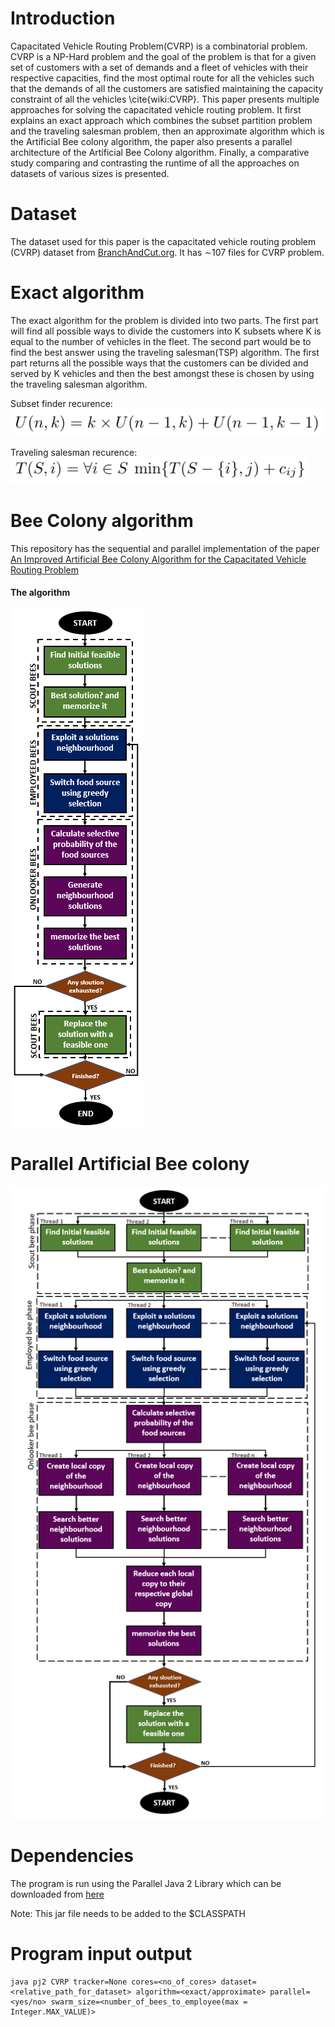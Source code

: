 # Introduction

Capacitated Vehicle Routing Problem(CVRP) is a combinatorial problem. CVRP is a NP-Hard problem and the goal of the problem is that for a given set of customers with a set of demands and a fleet of vehicles with their respective capacities, find the most optimal route for all the vehicles such that the demands of all the customers are satisfied maintaining the capacity constraint of all the vehicles \cite{wiki:CVRP}. This paper presents multiple approaches for solving the capacitated vehicle routing problem. It first explains an exact approach which combines the subset partition problem and the traveling salesman problem, then an approximate algorithm which is the Artificial Bee colony algorithm, the paper also presents a parallel architecture of the Artificial Bee Colony algorithm. Finally, a comparative study comparing and contrasting the runtime of all the approaches on datasets of various sizes is presented.

# Dataset

 The dataset used for this paper is the capacitated vehicle routing problem (CVRP) dataset from [BranchAndCut.org](https://www.coin-or.org/SYMPHONY/branchandcut/VRP/data/index.htm.old). It has ∼107 files for CVRP problem.

 # Exact algorithm

 The exact algorithm for the problem is divided into two parts. The first part will find all possible ways to divide the customers into K subsets where K is equal to the number of vehicles in the fleet. The second part would be to find the best answer using the traveling salesman(TSP) algorithm. The first part returns all the possible ways that the customers can be divided and served by K vehicles and then the best amongst these is chosen by using the traveling salesman algorithm.

 Subset finder recurence: ![alt text](report/final_report/picatures/subset.png "Subset finder")

 Traveling salesman recurence: ![alt text](report/final_report/picatures/travelling.png "Subset finder")

 # Bee Colony algorithm
 This repository has the sequential and parallel implementation of the paper [An Improved Artificial Bee Colony Algorithm for the Capacitated Vehicle Routing Problem](https://ieeexplore.ieee.org/document/7379503)

 #### The algorithm
 ![alt text](report/final_report/picatures/algo.PNG "sequential algorithm")

 # Parallel Artificial Bee colony
 ![alt text](report/final_report/picatures/algo_paralle.PNG "sequential algorithm")


# Dependencies

The program is run using the Parallel Java 2 Library which can be downloaded from [here](https://www.cs.rit.edu/~ark/pj2.shtml)

Note: This jar file needs to be added to the $CLASSPATH

# Program input output

```
java pj2 CVRP tracker=None cores=<no_of_cores> dataset=<relative_path_for_dataset> algorithm=<exact/approximate> parallel=<yes/no> swarm_size=<number_of_bees_to_employee(max = Integer.MAX_VALUE)>
```
